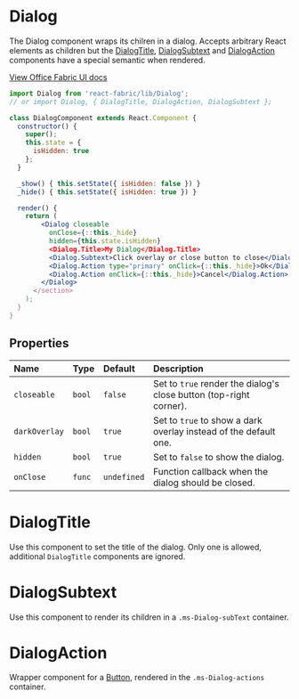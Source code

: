 # Dialog

The Dialog component wraps its chilren in a dialog. Accepts arbitrary React elements as children but
the [DialogTitle](#dialogtitle), [DialogSubtext](#dialogsubtext) and [DialogAction](#dialogaction) components
have a special semantic when rendered.

<a href="http://dev.office.com/fabric/components/Dialog" target="_blank">View Office Fabric UI docs</a>

```jsx
import Dialog from 'react-fabric/lib/Dialog';
// or import Dialog, { DialogTitle, DialogAction, DialogSubtext };

class DialogComponent extends React.Component {
  constructor() {
    super();
    this.state = {
      isHidden: true
    };
  }

  _show() { this.setState({ isHidden: false }) }
  _hide() { this.setState({ isHidden: true }) }

  render() {
    return (
        <Dialog closeable
          onClose={::this._hide}
          hidden={this.state.isHidden}
          <Dialog.Title>My Dialog</Dialog.Title>
          <Dialog.Subtext>Click overlay or close button to close</Dialog.Subtext>
          <Dialog.Action type="primary" onClick={::this._hide}>Ok</Dialog.Action>
          <Dialog.Action onClick={::this._hide}>Cancel</Dialog.Action>
        </Dialog>
      </section>
    );
  }
}
```

## Properties

| Name          | Type   | Default     | Description                                                        |
| :-----        | :----- | :-----      | :-----                                                             |
| `closeable`   | `bool` | `false`     | Set to `true` render the dialog's close button (top-right corner). |
| `darkOverlay` | `bool` | `true`      | Set to `true` to show a dark overlay instead of the default one.   |
| `hidden`      | `bool` | `true`      | Set to `false` to show the dialog.                                 |
| `onClose`     | `func` | `undefined` | Function callback when the dialog should be closed.                |

# DialogTitle

Use this component to set the title of the dialog. Only one is allowed, additional `DialogTitle` components are ignored.

# DialogSubtext

Use this component to render its children in a `.ms-Dialog-subText` container.

# DialogAction

Wrapper component for a [Button](/components/Button), rendered in the `.ms-Dialog-actions` container.
